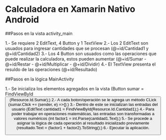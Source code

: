 # Calculadora en Xamarin Nativo Android

##Pasos en la vista activity_main

1.- Se requiere 2 EditText, 4 Button y 1 TextView
2.- Los 2 EditText son usuados para ingresar cantidades que se procesan (@+id/Cantidad1 y @+id/Cantidad2)
3.- Los 4 Button son usuados como las operaciones que puede realizar la calculadora, estos pueden aumentar (@+id/Sumar - @+id/Restar - @+id/Multiplicar - @+id/Dividir)
4.- El TextView presenta el resuldo de las operaciones (@+id/Resultado)

##Pasos en la lógica MainActivity

1.- Se inicializa los elementos agregados en la vista (Button sumar = FindViewById<Button>(Resource.Id.Sumar);)
2.- A cada boton/operación se le agrega un método CLick (sumar.Click += (sender, e) =>{};)
3.- Dentro de este se inicializan las entradas del usuario (EditText cantidad1 = FindViewById<EditText>(Resource.Id.Cantidad1);)
4.- Para poder trabajar en operaciones matemáticas, las entradas son transformadas a valores numéricos (int factor1 = int.Parse(cantidad1.Text);)
5.- Se procede a asignar la lógica de cada operación al resultado inicializado previamente (resultado.Text = (factor1 + factor2).ToString();)
6.- Ejecutar la aplicación.
